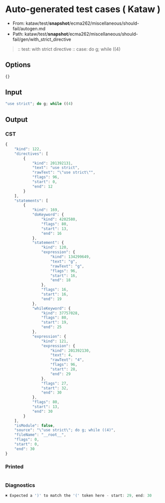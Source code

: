 # Auto-generated test cases ( Kataw )
- From: kataw/test/__snapshot__/ecma262/miscellaneous/should-fail/autogen.md
- Path: kataw/test/__snapshot__/ecma262/miscellaneous/should-fail/gen/with_strict_directive
> :: test: with strict directive
> :: case: do g; while ((4)
## Options

`````js
{}
`````
## Input

`````js
"use strict"; do g; while ((4)
`````
## Output

### CST

```javascript
{
    "kind": 122,
    "directives": [
        {
            "kind": 201392131,
            "text": "use strict",
            "rawText": "\"use strict\"",
            "flags": 96,
            "start": 0,
            "end": 12
        }
    ],
    "statements": [
        {
            "kind": 169,
            "doKeyword": {
                "kind": 4202580,
                "flags": 80,
                "start": 13,
                "end": 16
            },
            "statement": {
                "kind": 120,
                "expression": {
                    "kind": 134299649,
                    "text": "g",
                    "rawText": "g",
                    "flags": 96,
                    "start": 16,
                    "end": 18
                },
                "flags": 16,
                "start": 16,
                "end": 19
            },
            "whileKeyword": {
                "kind": 37757028,
                "flags": 80,
                "start": 19,
                "end": 25
            },
            "expression": {
                "kind": 121,
                "expression": {
                    "kind": 201392130,
                    "text": 4,
                    "rawText": "4",
                    "flags": 96,
                    "start": 28,
                    "end": 29
                },
                "flags": 27,
                "start": 32,
                "end": 30
            },
            "flags": 80,
            "start": 13,
            "end": 30
        }
    ],
    "isModule": false,
    "source": "\"use strict\"; do g; while ((4)",
    "fileName": "__root__",
    "flags": 0,
    "start": 0,
    "end": 30
}
```

### Printed

```javascript

```

### Diagnostics

```javascript
✖ Expected a ')' to match the '(' token here - start: 29, end: 30

```

